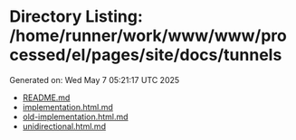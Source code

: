 # Directory Listing: /home/runner/work/www/www/processed/el/pages/site/docs/tunnels
Generated on: Wed May  7 05:21:17 UTC 2025

- [README.md](README.md)
- [implementation.html.md](implementation.html.md)
- [old-implementation.html.md](old-implementation.html.md)
- [unidirectional.html.md](unidirectional.html.md)
